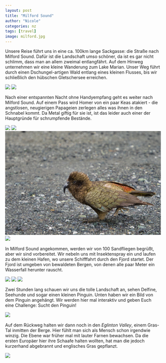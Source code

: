 ```yaml
---
layout: post
title: "Milford Sound"
author: "Nicole"
categories: nz
tags: [travel]
image: milford.jpg
---
```

Unsere Reise führt uns in eine ca. 100km lange Sackgasse: die Straße nach Milford Sound. Dafür ist die Landschaft umso schöner, da ist es gar nicht schlimm, dass man an allem zweimal entlangfährt. Auf dem Hinweg unternehmen wir eine kleine Wanderung zum Lake Marian. Unser Weg führt durch einen Dschungel-artigen Wald entlang eines kleinen Flusses, bis wir schließlich den hübschen Gletschersee erreichen.

![](/assets/img/nz/mf-lake.jpg)
![](/assets/img/nz/mf-glacier-lake-kick.jpg)

Nach einer entspannten Nacht ohne Handyempfang geht es weiter nach Milford Sound. Auf einem Pass wird Homer von ein paar Keas atakiert - die angstlosen, neugierigen Papageien zerlegen alles was ihnen in den Schnabel kommt. Da Metal giftig für sie ist, ist das leider auch einer der Hauptgründe für schrumpfende Bestände.

![](/assets/img/nz/ml-kea-1.jpg)
![](/assets/img/nz/ml-kea-2.jpg)
![](/assets/img/nz/ml-kea-3.jpg)
![](/assets/img/nz/ml-kea-4.jpg)

In Milford Sound angekommen, werden wir von 100 Sandfliegen begrüßt, aber wir sind vorbereitet. Wir nebeln uns mit Insektenspray ein und laufen zu dem kleinen Hafen, wo unsere Schifffahrt durch den Fjord startet. Der Fjord ist umgeben von bewaldeten Bergen, von denen alle paar Meter ein Wasserfall herunter rauscht.

![](/assets/img/nz/ml-water.jpg)
![](/assets/img/nz/ml-pano)
![](/assets/img/nz/ml-water-2.jpg)

Zwei Stunden lang schauen wir uns die tolle Landschaft an, sehen Delfine, Seehunde und sogar einen kleinen Pinguin. Unten haben wir ein Bild von dem Pinguin angehängt. Wir werden hier mal interaktiv und geben Euch eine Challenge: Sucht den Pinguin!

![](/assets/img/nz/ml-penguin.jpg)

Auf dem Rückweg halten wir dann noch in den *Eglinton Valley*, einem Gras-Tal inmitten der Berge. Hier fühlt man sich als Mensch schon irgendwie winzig. Die Ebene war früher mal mit lauter Farnen bewachsen. Da die ersten Europäer hier ihre Schaafe halten wollten, hat man die jedoch kurzerhand abgebrannt und englisches Gras gepflanzt.

![](/assets/img/nz/ml-eglinton-1.jpg)
